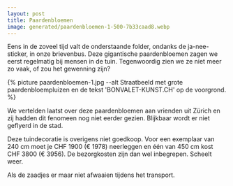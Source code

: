 ```yaml
---
layout: post
title: Paardenbloemen
image: generated/paardenbloemen-1-500-7b33caad8.webp
---
```


Eens in de zoveel tijd valt de onderstaande folder, ondanks de ja-nee-sticker, in onze brievenbus. Deze gigantische paardenbloemen zagen we eerst regelmatig bij mensen in de tuin. Tegenwoordig zien we ze niet meer zo vaak, of zou het gewenning zijn?

{% picture paardenbloemen-1.jpg --alt Straatbeeld met grote paardenbloempluizen en de tekst 'BONVALET-KUNST.CH' op de voorgrond. %}

We vertelden laatst over deze paardenbloemen aan vrienden uit Zürich en zij hadden dit fenomeen nog niet eerder gezien. Blijkbaar wordt er niet geflyerd in de stad.

Deze tuindecoratie is overigens niet goedkoop. Voor een exemplaar van 240 cm moet je CHF 1900 (€ 1978) neerleggen en één van 450 cm kost CHF 3800 (€ 3956). De bezorgkosten zijn dan wel inbegrepen. Scheelt weer.

Als de zaadjes er maar niet afwaaien tijdens het transport.
